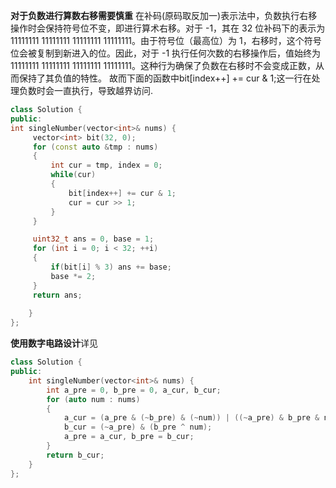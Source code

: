 **对于负数进行算数右移需要慎重**
在补码(原码取反加一)表示法中，负数执行右移操作时会保持符号位不变，即进行算术右移。对于 -1，其在 32 位补码下的表示为 11111111 11111111 11111111 11111111。由于符号位（最高位）为 1，右移时，这个符号位会被复制到新进入的位。因此，对于 -1 执行任何次数的右移操作后，值始终为 11111111 11111111 11111111 11111111。这种行为确保了负数在右移时不会变成正数，从而保持了其负值的特性。
故而下面的函数中bit[index++] += cur & 1;这一行在处理负数时会一直执行，导致越界访问.

```C++
class Solution {
public:
int singleNumber(vector<int>& nums) {
     vector<int> bit(32, 0);
     for (const auto &tmp : nums)
     {
         int cur = tmp, index = 0;
         while(cur)
         {
             bit[index++] += cur & 1;
             cur = cur >> 1;
         }
     }

     uint32_t ans = 0, base = 1;
     for (int i = 0; i < 32; ++i)
     {
         if(bit[i] % 3) ans += base;
         base *= 2;
     }
     return ans;
        
    }
};
```

**使用数字电路设计**详见
```C++
class Solution {
public:
    int singleNumber(vector<int>& nums) {
        int a_pre = 0, b_pre = 0, a_cur, b_cur;
        for (auto num : nums)
        {
            a_cur = (a_pre & (~b_pre) & (~num)) | ((~a_pre) & b_pre & num);
            b_cur = (~a_pre) & (b_pre ^ num);
            a_pre = a_cur, b_pre = b_cur;
        }
        return b_cur;
    }
};
```